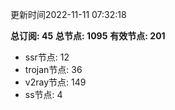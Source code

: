 更新时间2022-11-11 07:32:18

**总订阅: 45**
**总节点: 1095**
**有效节点: 201**
- ssr节点: 12
- trojan节点: 36
- v2ray节点: 149
- ss节点: 4
